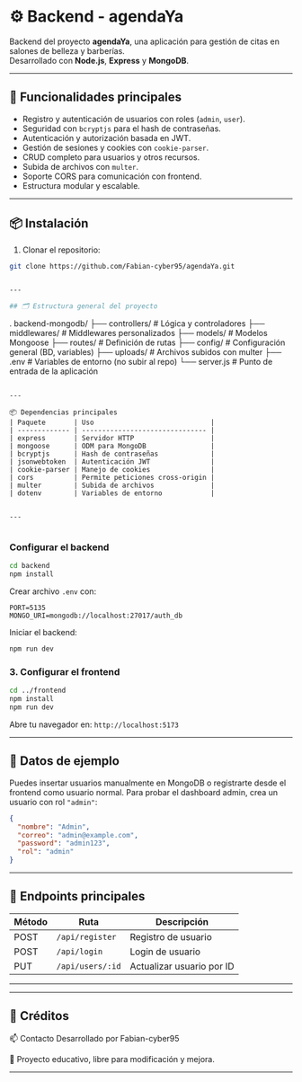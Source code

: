 # ⚙️ Backend - agendaYa

Backend del proyecto **agendaYa**, una aplicación para gestión de citas en salones de belleza y barberías.  
Desarrollado con **Node.js**, **Express** y **MongoDB**.

---

## 🚀 Funcionalidades principales

- Registro y autenticación de usuarios con roles (`admin`, `user`).
- Seguridad con `bcryptjs` para el hash de contraseñas.
- Autenticación y autorización basada en JWT.
- Gestión de sesiones y cookies con `cookie-parser`.
- CRUD completo para usuarios y otros recursos.
- Subida de archivos con `multer`.
- Soporte CORS para comunicación con frontend.
- Estructura modular y escalable.

---

## 📦 Instalación

1. Clonar el repositorio:

```bash
git clone https://github.com/Fabian-cyber95/agendaYa.git


---

## 🗂 Estructura general del proyecto

```
.
backend-mongodb/
├── controllers/       # Lógica y controladores
├── middlewares/       # Middlewares personalizados
├── models/            # Modelos Mongoose
├── routes/            # Definición de rutas
├── config/            # Configuración general (BD, variables)
├── uploads/           # Archivos subidos con multer
├── .env               # Variables de entorno (no subir al repo)
└── server.js          # Punto de entrada de la aplicación

```

---

📦 Dependencias principales
| Paquete       | Uso                             |
| ------------- | ------------------------------- |
| express       | Servidor HTTP                   |
| mongoose      | ODM para MongoDB                |
| bcryptjs      | Hash de contraseñas             |
| jsonwebtoken  | Autenticación JWT               |
| cookie-parser | Manejo de cookies               |
| cors          | Permite peticiones cross-origin |
| multer        | Subida de archivos              |
| dotenv        | Variables de entorno            |


---


```

###  Configurar el backend

```bash
cd backend
npm install
```

Crear archivo `.env` con:

```env
PORT=5135
MONGO_URI=mongodb://localhost:27017/auth_db
```

Iniciar el backend:

```bash
npm run dev
```

### 3. Configurar el frontend

```bash
cd ../frontend
npm install
npm run dev
```

Abre tu navegador en: `http://localhost:5173`

---

## 🔐 Datos de ejemplo

Puedes insertar usuarios manualmente en MongoDB o registrarte desde el frontend como usuario normal. Para probar el dashboard admin, crea un usuario con rol `"admin"`:

```json
{
  "nombre": "Admin",
  "correo": "admin@example.com",
  "password": "admin123",
  "rol": "admin"
}
```

---

## 🧰 Endpoints principales

| Método | Ruta                    | Descripción                  |
|--------|-------------------------|------------------------------|
| POST   | `/api/register`         | Registro de usuario          |
| POST   | `/api/login`            | Login de usuario             |
| PUT    | `/api/users/:id`        | Actualizar usuario por ID    |

---


---

## 🤝 Créditos

📫 Contacto
Desarrollado por Fabian-cyber95


🚀 Proyecto educativo, libre para modificación y mejora.

---


